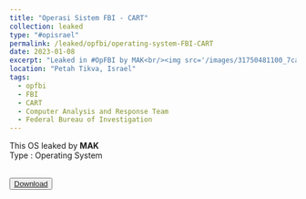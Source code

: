 ```yaml
---
title: "Operasi Sistem FBI - CART"
collection: leaked
type: "#opisrael"
permalink: /leaked/opfbi/operating-system-FBI-CART
date: 2023-01-08
excerpt: "Leaked in #OpFBI by MAK<br/><img src='/images/31750481100_7ca2ace1cf_b.jpg' style='width:50%;heigth:50%;'>"
location: "Petah Tikva, Israel"
tags:
  - opfbi
  - FBI
  - CART
  - Computer Analysis and Response Team
  - Federal Bureau of Investigation
---
```


This OS leaked by **MAK**  
Type : Operating System   

<br>
<button class="btn-82"><a href="https://anonfiles.com/61C7FcQcy5/fbi_cart_v6.0_iso"><span>Download</span></a></button>
<br>
